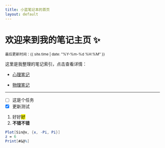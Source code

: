 ```yaml
---
title: 小蓝笔记本的首页
layout: default
---
```



# 欢迎来到我的笔记主页 ✨
<small>最后更新时间：{{ site.time | date: "%Y-%m-%d %H:%M" }}</small>

这里是我整理的笔记索引，点击查看详情：

- [心理笔记](/MyNote/笔记库/心理笔记)

<ul>
  <li><a href="/MyNote/笔记库/物理笔记">物理笔记</a></li>
</ul>

---

- [ ] 这是个任务
- [x] 更新测试

1. 好好<mark>好</mark>
  2. **不错不错**

```mathematica
Plot[Sin@x, {x, -Pi, Pi}]
z = 6
Print[#&@%]
```
